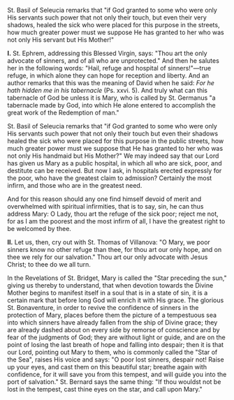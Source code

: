 
St. Basil of Seleucia remarks that \"if God granted to some who were only His servants such power that not only their touch, but even their very shadows, healed the sick who were placed for this purpose in the streets, how much greater power must we suppose He has granted to her who was not only His servant but His Mother!\"

**I\.** St. Ephrem, addressing this Blessed Virgin, says: \"Thou art the only advocate of sinners, and of all who are unprotected.\" And then he salutes her in the following words: \"Hail, refuge and hospital of sinners!\"—true refuge, in which alone they can hope for reception and liberty. And an author remarks that this was the meaning of David when he said: *For he hath hidden me in his tabernacle* (Ps. xxvi. 5). And truly what can this tabernacle of God be unless it is Mary, who is called by St. Germanus \"a tabernacle made by God, into which He alone entered to accomplish the great work of the Redemption of man.\"

St. Basil of Seleucia remarks that \"if God granted to some who were only His servants such power that not only their touch but even their shadows healed the sick who were placed for this purpose in the public streets, how much greater power must we suppose that He has granted to her who was not only His handmaid but His Mother?\" We may indeed say that our Lord has given us Mary as a public hospital, in which all who are sick, poor, and destitute can be received. But now I ask, in hospitals erected expressly for the poor, who have the greatest claim to admission? Certainly the most infirm, and those who are in the greatest need.

And for this reason should any one find himself devoid of merit and overwhelmed with spiritual infirmities, that is to say, sin, he can thus address Mary: O Lady, thou art the refuge of the sick poor; reject me not, for as I am the poorest and the most infirm of all, I have the greatest right to be welcomed by thee.

**II\.** Let us, then, cry out with St. Thomas of Villanova: \"O Mary, we poor sinners know no other refuge than thee, for thou art our only hope, and on thee we rely for our salvation.\" Thou art our only advocate with Jesus Christ; to thee do we all turn.

In the Revelations of St. Bridget, Mary is called the \"Star preceding the sun,\" giving us thereby to understand, that when devotion towards the Divine Mother begins to manifest itself in a soul that is in a state of sin, it is a certain mark that before long God will enrich it with His grace. The glorious St. Bonaventure, in order to revive the confidence of sinners in the protection of Mary, places before them the picture of a tempestuous sea into which sinners have already fallen from the ship of Divine grace; they are already dashed about on every side by remorse of conscience and by fear of the judgments of God; they are without light or guide, and are on the point of losing the last breath of hope and falling into despair; then it is that our Lord, pointing out Mary to them, who is commonly called the \"Star of the Sea\", raises His voice and says: \"O poor lost sinners, despair not! Raise up your eyes, and cast them on this beautiful star; breathe again with confidence, for it will save you from this tempest, and will guide you into the port of salvation.\" St. Bernard says the same thing: \"If thou wouldst not be lost in the tempest, cast thine eyes on the star, and call upon Mary.\"


